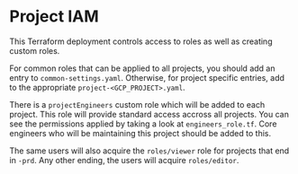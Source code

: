 # Project IAM

This Terraform deployment controls access to roles as well as creating custom
roles.

For common roles that can be applied to all projects, you should add an entry
to `common-settings.yaml`. Otherwise, for project specific entries, add to
the appropriate `project-<GCP_PROJECT>.yaml`.

There is a `projectEngineers` custom role which will be added to each project.
This role will provide standard access accross all projects. You can see the
permissions applied by taking a look at `engineers_role.tf`. Core engineers
who will be maintaining this project should be added to this.

The same users will also acquire the `roles/viewer` role for projects that end
in `-prd`. Any other ending, the users will acquire `roles/editor`.
